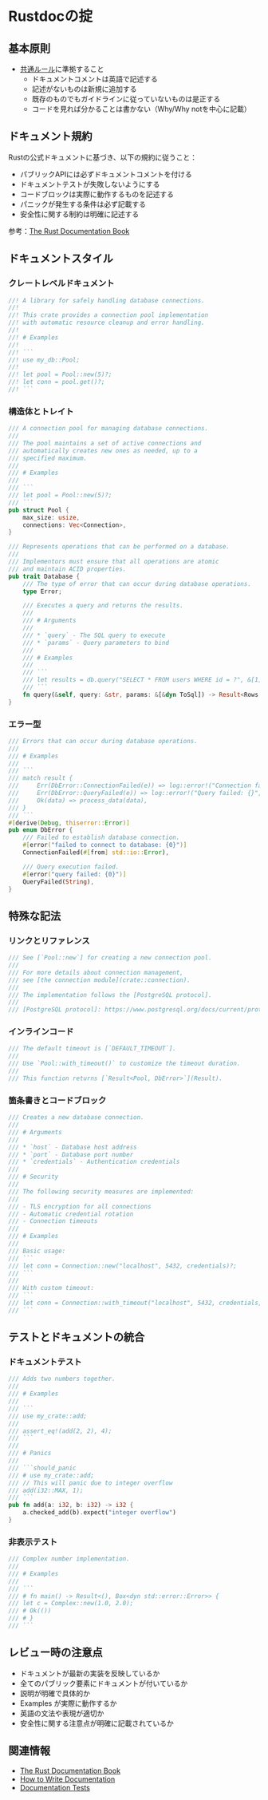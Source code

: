 # Rustdocの掟

## 基本原則

- [共通ルール](../doc_comment.md)に準拠すること
  - ドキュメントコメントは英語で記述する
  - 記述がないものは新規に追加する
  - 既存のものでもガイドラインに従っていないものは是正する
  - コードを見れば分かることは書かない（Why/Why notを中心に記載）

## ドキュメント規約

Rustの公式ドキュメントに基づき、以下の規約に従うこと：

- パブリックAPIには必ずドキュメントコメントを付ける
- ドキュメントテストが失敗しないようにする
- コードブロックは実際に動作するものを記述する
- パニックが発生する条件は必ず記載する
- 安全性に関する制約は明確に記述する

参考：[The Rust Documentation Book](https://doc.rust-lang.org/rustdoc/how-to-write-documentation.html)

## ドキュメントスタイル

### クレートレベルドキュメント

```rust
//! A library for safely handling database connections.
//!
//! This crate provides a connection pool implementation
//! with automatic resource cleanup and error handling.
//! 
//! # Examples
//! 
//! ```
//! use my_db::Pool;
//! 
//! let pool = Pool::new(5)?;
//! let conn = pool.get()?;
//! ```

```

### 構造体とトレイト

```rust
/// A connection pool for managing database connections.
///
/// The pool maintains a set of active connections and
/// automatically creates new ones as needed, up to a
/// specified maximum.
///
/// # Examples
///
/// ```
/// let pool = Pool::new(5)?;
/// ```
pub struct Pool {
    max_size: usize,
    connections: Vec<Connection>,
}

/// Represents operations that can be performed on a database.
///
/// Implementors must ensure that all operations are atomic
/// and maintain ACID properties.
pub trait Database {
    /// The type of error that can occur during database operations.
    type Error;

    /// Executes a query and returns the results.
    ///
    /// # Arguments
    ///
    /// * `query` - The SQL query to execute
    /// * `params` - Query parameters to bind
    ///
    /// # Examples
    ///
    /// ```
    /// let results = db.query("SELECT * FROM users WHERE id = ?", &[1])?;
    /// ```
    fn query(&self, query: &str, params: &[&dyn ToSql]) -> Result<Rows, Self::Error>;
}
```

### エラー型

```rust
/// Errors that can occur during database operations.
///
/// # Examples
///
/// ```
/// match result {
///     Err(DbError::ConnectionFailed(e)) => log::error!("Connection failed: {}", e),
///     Err(DbError::QueryFailed(e)) => log::error!("Query failed: {}", e),
///     Ok(data) => process_data(data),
/// }
/// ```
#[derive(Debug, thiserror::Error)]
pub enum DbError {
    /// Failed to establish database connection.
    #[error("failed to connect to database: {0}")]
    ConnectionFailed(#[from] std::io::Error),

    /// Query execution failed.
    #[error("query failed: {0}")]
    QueryFailed(String),
}
```

## 特殊な記法

### リンクとリファレンス

```rust
/// See [`Pool::new`] for creating a new connection pool.
/// 
/// For more details about connection management,
/// see [the connection module](crate::connection).
///
/// The implementation follows the [PostgreSQL protocol].
///
/// [PostgreSQL protocol]: https://www.postgresql.org/docs/current/protocol.html
```

### インラインコード

```rust
/// The default timeout is [`DEFAULT_TIMEOUT`].
///
/// Use `Pool::with_timeout()` to customize the timeout duration.
/// 
/// This function returns [`Result<Pool, DbError>`](Result).
```

### 箇条書きとコードブロック

```rust
/// Creates a new database connection.
///
/// # Arguments
///
/// * `host` - Database host address
/// * `port` - Database port number
/// * `credentials` - Authentication credentials
///
/// # Security
///
/// The following security measures are implemented:
///
/// - TLS encryption for all connections
/// - Automatic credential rotation
/// - Connection timeouts
///
/// # Examples
///
/// Basic usage:
/// ```
/// let conn = Connection::new("localhost", 5432, credentials)?;
/// ```
///
/// With custom timeout:
/// ```
/// let conn = Connection::with_timeout("localhost", 5432, credentials, Duration::from_secs(30))?;
/// ```
```

## テストとドキュメントの統合

### ドキュメントテスト

```rust
/// Adds two numbers together.
///
/// # Examples
///
/// ```
/// use my_crate::add;
///
/// assert_eq!(add(2, 2), 4);
/// ```
///
/// # Panics
///
/// ```should_panic
/// # use my_crate::add;
/// // This will panic due to integer overflow
/// add(i32::MAX, 1);
/// ```
pub fn add(a: i32, b: i32) -> i32 {
    a.checked_add(b).expect("integer overflow")
}
```

### 非表示テスト

```rust
/// Complex number implementation.
///
/// # Examples
///
/// ```
/// # fn main() -> Result<(), Box<dyn std::error::Error>> {
/// let c = Complex::new(1.0, 2.0);
/// # Ok(())
/// # }
/// ```
```

## レビュー時の注意点

- ドキュメントが最新の実装を反映しているか
- 全てのパブリック要素にドキュメントが付いているか
- 説明が明確で具体的か
- Examples が実際に動作するか
- 英語の文法や表現が適切か
- 安全性に関する注意点が明確に記載されているか

## 関連情報

- [The Rust Documentation Book](https://doc.rust-lang.org/rustdoc/what-is-rustdoc.html)
- [How to Write Documentation](https://doc.rust-lang.org/rustdoc/how-to-write-documentation.html)
- [Documentation Tests](https://doc.rust-lang.org/rustdoc/documentation-tests.html)
